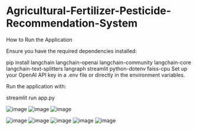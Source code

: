 # Agricultural-Fertilizer-Pesticide-Recommendation-System
How to Run the Application

Ensure you have the required dependencies installed:

pip install langchain langchain-openai langchain-community langchain-core langchain-text-splitters langraph streamlit python-dotenv faiss-cpu
Set up your OpenAI API key in a .env file or directly in the environment variables.

Run the application with:

streamlit run app.py

![image](https://github.com/user-attachments/assets/9a10a8c3-3877-4f65-8365-e877671496d9)
![image](https://github.com/user-attachments/assets/3366dbf1-d2ca-41d8-a030-f495ee3dab93)
![image](https://github.com/user-attachments/assets/439c7411-435e-4126-9ee6-fe4b5ab3b341)

![image](https://github.com/user-attachments/assets/344d1c43-5ec1-4ace-9c8c-fee7a4eba384)
![image](https://github.com/user-attachments/assets/2e35e16b-6d6e-41ae-8512-e557b72202d8)
![image](https://github.com/user-attachments/assets/a4bd6619-7661-47d2-bfd0-174e40301202)
![image](https://github.com/user-attachments/assets/44ff656d-77f4-44c7-b0cc-a126c5d3daf6)
![image](https://github.com/user-attachments/assets/319a4b73-af2b-4683-907b-5bf9c9b852ac)





  


